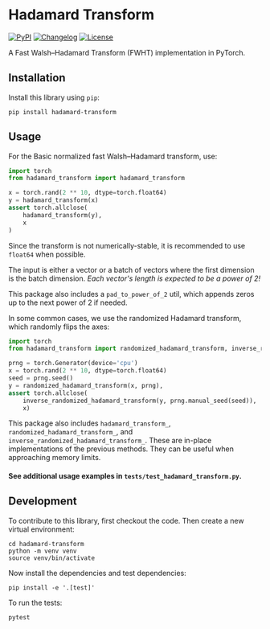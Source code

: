 # Hadamard Transform

[![PyPI](https://img.shields.io/pypi/v/hadamard-transform.svg)](https://pypi.org/project/hadamard-transform/)
[![Changelog](https://img.shields.io/github/v/release/amitport/hadamard-transform?include_prereleases&label=changelog)](https://github.com/amitport/hadamard-transform/releases)
[![License](https://img.shields.io/badge/license-MIT-blue.svg)](https://github.com/amitport/hadamard-transform/blob/main/LICENSE)

A Fast Walsh–Hadamard Transform (FWHT) implementation in PyTorch.

## Installation

Install this library using `pip`:

    pip install hadamard-transform

## Usage

For the Basic normalized fast Walsh–Hadamard transform, use:

```python
import torch
from hadamard_transform import hadamard_transform

x = torch.rand(2 ** 10, dtype=torch.float64)
y = hadamard_transform(x)
assert torch.allclose(
    hadamard_transform(y),
    x
)
```

Since the transform is not numerically-stable, it is recommended to use `float64` when possible.

The input is either a vector or a batch of vectors where the first dimension is the batch dimension. _Each vector's length
is expected to be a power of 2!_

This package also includes a `pad_to_power_of_2` util, which appends zeros up to the next power of 2 if needed.

In some common cases, we use the randomized Hadamard transform, which randomly flips the axes:

```python
import torch
from hadamard_transform import randomized_hadamard_transform, inverse_randomized_hadamard_transform

prng = torch.Generator(device='cpu')
x = torch.rand(2 ** 10, dtype=torch.float64)
seed = prng.seed()
y = randomized_hadamard_transform(x, prng),
assert torch.allclose(
    inverse_randomized_hadamard_transform(y, prng.manual_seed(seed)),
    x)
```

This package also includes `hadamard_transform_`, `randomized_hadamard_transform_`, and `inverse_randomized_hadamard_transform_`. These are in-place implementations of the previous methods. They can be useful when approaching memory limits.

#### See additional usage examples in `tests/test_hadamard_transform.py`.

## Development

To contribute to this library, first checkout the code. Then create a new virtual environment:

    cd hadamard-transform
    python -m venv venv
    source venv/bin/activate

Now install the dependencies and test dependencies:

    pip install -e '.[test]'

To run the tests:

    pytest
